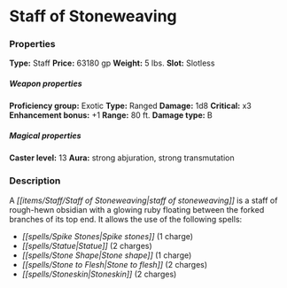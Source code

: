﻿---
Title: "Staff of Stoneweaving"
Type: "Staff"
Price: "63180 gp"
Weight: "5 lbs."
Slot: "Slotless"
Proficiency group: "Exotic"
Weapon properties Type: "Ranged"
Damage: "1d8"
Critical: "x3"
Enhancement bonus: "+1"
Range: "80 ft."
Damage type: "B"
Caster level: "13"
Aura: "strong abjuration, strong transmutation"
Description: |
  "A _staff of stoneweaving_ is a staff of rough-hewn obsidian with a glowing ruby floating between the forked branches of its top end. It allows the use of the following spells:
  Additionally, the _staff of stoneweaving_ acts as a _+1 halfling sling-staff_. The staff creates its own ammunition—ruby sling bullets which disappear after striking or missing their target. These bullets are created by tapping the head of the staff against the ground (a move action). The user cannot pick up bullets after firing them or otherwise harvest them; at the end of the round after a bullet is created, it disappears from existence."
Crafting cost: "31430 gp"
Sources: "['Pathfinder #34: Blood for Blood']"
---

# Staff of Stoneweaving

### Properties

**Type:** Staff **Price:** 63180 gp **Weight:** 5 lbs. **Slot:** Slotless

##### Weapon properties

**Proficiency group:** Exotic **Type:** Ranged **Damage:** 1d8 **Critical:** x3 **Enhancement bonus:** +1 **Range:** 80 ft. **Damage type:** B

##### Magical properties

**Caster level:** 13 **Aura:** strong abjuration, strong transmutation

### Description

A _[[items/Staff/Staff of Stoneweaving|staff of stoneweaving]]_ is a staff of rough-hewn obsidian with a glowing ruby floating between the forked branches of its top end. It allows the use of the following spells:

* _[[spells/Spike Stones|Spike stones]]_ (1 charge)
* _[[spells/Statue|Statue]]_ (2 charges)
* _[[spells/Stone Shape|Stone shape]]_ (1 charge)
* _[[spells/Stone to Flesh|Stone to flesh]]_ (2 charges)
* _[[spells/Stoneskin|Stoneskin]]_ (2 charges)
